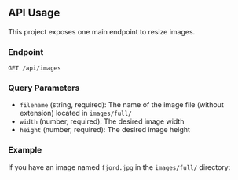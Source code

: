 ## API Usage

This project exposes one main endpoint to resize images.

### Endpoint
`GET /api/images`

### Query Parameters
- `filename` (string, required): The name of the image file (without extension) located in `images/full/`
- `width` (number, required): The desired image width
- `height` (number, required): The desired image height

### Example
If you have an image named `fjord.jpg` in the `images/full/` directory:
